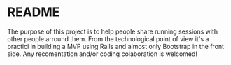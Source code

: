# README

The purpose of this project is to help people share running sessions with other people arround them.
From the technological point of view it's a practici in building a MVP using Rails and almost only Bootstrap in the front side.
Any recomentation and/or coding colaboration is welcomed! 
